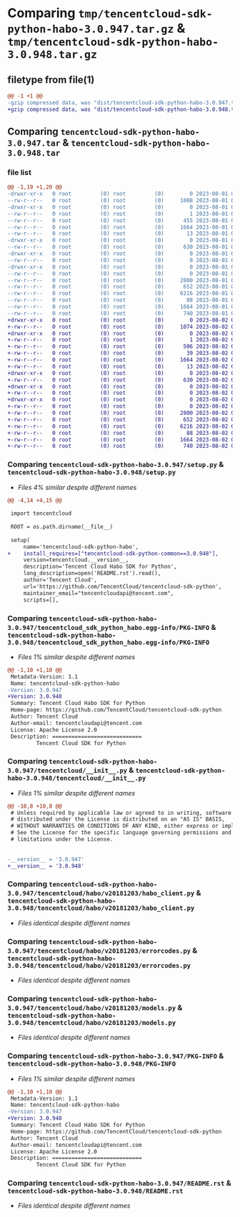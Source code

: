 # Comparing `tmp/tencentcloud-sdk-python-habo-3.0.947.tar.gz` & `tmp/tencentcloud-sdk-python-habo-3.0.948.tar.gz`

## filetype from file(1)

```diff
@@ -1 +1 @@
-gzip compressed data, was "dist/tencentcloud-sdk-python-habo-3.0.947.tar", last modified: Tue Aug  1 00:49:32 2023, max compression
+gzip compressed data, was "dist/tencentcloud-sdk-python-habo-3.0.948.tar", last modified: Wed Aug  2 00:30:53 2023, max compression
```

## Comparing `tencentcloud-sdk-python-habo-3.0.947.tar` & `tencentcloud-sdk-python-habo-3.0.948.tar`

### file list

```diff
@@ -1,19 +1,20 @@
-drwxr-xr-x   0 root         (0) root         (0)        0 2023-08-01 00:49:32.000000 tencentcloud-sdk-python-habo-3.0.947/
--rw-r--r--   0 root         (0) root         (0)     1008 2023-08-01 00:49:32.000000 tencentcloud-sdk-python-habo-3.0.947/setup.py
-drwxr-xr-x   0 root         (0) root         (0)        0 2023-08-01 00:49:32.000000 tencentcloud-sdk-python-habo-3.0.947/tencentcloud_sdk_python_habo.egg-info/
--rw-r--r--   0 root         (0) root         (0)        1 2023-08-01 00:49:32.000000 tencentcloud-sdk-python-habo-3.0.947/tencentcloud_sdk_python_habo.egg-info/dependency_links.txt
--rw-r--r--   0 root         (0) root         (0)      455 2023-08-01 00:49:32.000000 tencentcloud-sdk-python-habo-3.0.947/tencentcloud_sdk_python_habo.egg-info/SOURCES.txt
--rw-r--r--   0 root         (0) root         (0)     1664 2023-08-01 00:49:32.000000 tencentcloud-sdk-python-habo-3.0.947/tencentcloud_sdk_python_habo.egg-info/PKG-INFO
--rw-r--r--   0 root         (0) root         (0)       13 2023-08-01 00:49:32.000000 tencentcloud-sdk-python-habo-3.0.947/tencentcloud_sdk_python_habo.egg-info/top_level.txt
-drwxr-xr-x   0 root         (0) root         (0)        0 2023-08-01 00:49:32.000000 tencentcloud-sdk-python-habo-3.0.947/tencentcloud/
--rw-r--r--   0 root         (0) root         (0)      630 2023-08-01 00:49:32.000000 tencentcloud-sdk-python-habo-3.0.947/tencentcloud/__init__.py
-drwxr-xr-x   0 root         (0) root         (0)        0 2023-08-01 00:49:32.000000 tencentcloud-sdk-python-habo-3.0.947/tencentcloud/habo/
--rw-r--r--   0 root         (0) root         (0)        0 2023-08-01 00:49:32.000000 tencentcloud-sdk-python-habo-3.0.947/tencentcloud/habo/__init__.py
-drwxr-xr-x   0 root         (0) root         (0)        0 2023-08-01 00:49:32.000000 tencentcloud-sdk-python-habo-3.0.947/tencentcloud/habo/v20181203/
--rw-r--r--   0 root         (0) root         (0)        0 2023-08-01 00:49:32.000000 tencentcloud-sdk-python-habo-3.0.947/tencentcloud/habo/v20181203/__init__.py
--rw-r--r--   0 root         (0) root         (0)     2800 2023-08-01 00:49:32.000000 tencentcloud-sdk-python-habo-3.0.947/tencentcloud/habo/v20181203/habo_client.py
--rw-r--r--   0 root         (0) root         (0)      652 2023-08-01 00:49:32.000000 tencentcloud-sdk-python-habo-3.0.947/tencentcloud/habo/v20181203/errorcodes.py
--rw-r--r--   0 root         (0) root         (0)     6216 2023-08-01 00:49:32.000000 tencentcloud-sdk-python-habo-3.0.947/tencentcloud/habo/v20181203/models.py
--rw-r--r--   0 root         (0) root         (0)       88 2023-08-01 00:49:32.000000 tencentcloud-sdk-python-habo-3.0.947/setup.cfg
--rw-r--r--   0 root         (0) root         (0)     1664 2023-08-01 00:49:32.000000 tencentcloud-sdk-python-habo-3.0.947/PKG-INFO
--rw-r--r--   0 root         (0) root         (0)      740 2023-08-01 00:49:32.000000 tencentcloud-sdk-python-habo-3.0.947/README.rst
+drwxr-xr-x   0 root         (0) root         (0)        0 2023-08-02 00:30:53.000000 tencentcloud-sdk-python-habo-3.0.948/
+-rw-r--r--   0 root         (0) root         (0)     1074 2023-08-02 00:30:53.000000 tencentcloud-sdk-python-habo-3.0.948/setup.py
+drwxr-xr-x   0 root         (0) root         (0)        0 2023-08-02 00:30:53.000000 tencentcloud-sdk-python-habo-3.0.948/tencentcloud_sdk_python_habo.egg-info/
+-rw-r--r--   0 root         (0) root         (0)        1 2023-08-02 00:30:53.000000 tencentcloud-sdk-python-habo-3.0.948/tencentcloud_sdk_python_habo.egg-info/dependency_links.txt
+-rw-r--r--   0 root         (0) root         (0)      506 2023-08-02 00:30:53.000000 tencentcloud-sdk-python-habo-3.0.948/tencentcloud_sdk_python_habo.egg-info/SOURCES.txt
+-rw-r--r--   0 root         (0) root         (0)       39 2023-08-02 00:30:53.000000 tencentcloud-sdk-python-habo-3.0.948/tencentcloud_sdk_python_habo.egg-info/requires.txt
+-rw-r--r--   0 root         (0) root         (0)     1664 2023-08-02 00:30:53.000000 tencentcloud-sdk-python-habo-3.0.948/tencentcloud_sdk_python_habo.egg-info/PKG-INFO
+-rw-r--r--   0 root         (0) root         (0)       13 2023-08-02 00:30:53.000000 tencentcloud-sdk-python-habo-3.0.948/tencentcloud_sdk_python_habo.egg-info/top_level.txt
+drwxr-xr-x   0 root         (0) root         (0)        0 2023-08-02 00:30:53.000000 tencentcloud-sdk-python-habo-3.0.948/tencentcloud/
+-rw-r--r--   0 root         (0) root         (0)      630 2023-08-02 00:30:53.000000 tencentcloud-sdk-python-habo-3.0.948/tencentcloud/__init__.py
+drwxr-xr-x   0 root         (0) root         (0)        0 2023-08-02 00:30:53.000000 tencentcloud-sdk-python-habo-3.0.948/tencentcloud/habo/
+-rw-r--r--   0 root         (0) root         (0)        0 2023-08-02 00:30:53.000000 tencentcloud-sdk-python-habo-3.0.948/tencentcloud/habo/__init__.py
+drwxr-xr-x   0 root         (0) root         (0)        0 2023-08-02 00:30:53.000000 tencentcloud-sdk-python-habo-3.0.948/tencentcloud/habo/v20181203/
+-rw-r--r--   0 root         (0) root         (0)        0 2023-08-02 00:30:53.000000 tencentcloud-sdk-python-habo-3.0.948/tencentcloud/habo/v20181203/__init__.py
+-rw-r--r--   0 root         (0) root         (0)     2800 2023-08-02 00:30:53.000000 tencentcloud-sdk-python-habo-3.0.948/tencentcloud/habo/v20181203/habo_client.py
+-rw-r--r--   0 root         (0) root         (0)      652 2023-08-02 00:30:53.000000 tencentcloud-sdk-python-habo-3.0.948/tencentcloud/habo/v20181203/errorcodes.py
+-rw-r--r--   0 root         (0) root         (0)     6216 2023-08-02 00:30:53.000000 tencentcloud-sdk-python-habo-3.0.948/tencentcloud/habo/v20181203/models.py
+-rw-r--r--   0 root         (0) root         (0)       88 2023-08-02 00:30:53.000000 tencentcloud-sdk-python-habo-3.0.948/setup.cfg
+-rw-r--r--   0 root         (0) root         (0)     1664 2023-08-02 00:30:53.000000 tencentcloud-sdk-python-habo-3.0.948/PKG-INFO
+-rw-r--r--   0 root         (0) root         (0)      740 2023-08-02 00:30:53.000000 tencentcloud-sdk-python-habo-3.0.948/README.rst
```

### Comparing `tencentcloud-sdk-python-habo-3.0.947/setup.py` & `tencentcloud-sdk-python-habo-3.0.948/setup.py`

 * *Files 4% similar despite different names*

```diff
@@ -4,14 +4,15 @@
 
 import tencentcloud
 
 ROOT = os.path.dirname(__file__)
 
 setup(
     name='tencentcloud-sdk-python-habo',
+    install_requires=["tencentcloud-sdk-python-common==3.0.948"],
     version=tencentcloud.__version__,
     description='Tencent Cloud Habo SDK for Python',
     long_description=open('README.rst').read(),
     author='Tencent Cloud',
     url='https://github.com/TencentCloud/tencentcloud-sdk-python',
     maintainer_email="tencentcloudapi@tencent.com",
     scripts=[],
```

### Comparing `tencentcloud-sdk-python-habo-3.0.947/tencentcloud_sdk_python_habo.egg-info/PKG-INFO` & `tencentcloud-sdk-python-habo-3.0.948/tencentcloud_sdk_python_habo.egg-info/PKG-INFO`

 * *Files 1% similar despite different names*

```diff
@@ -1,10 +1,10 @@
 Metadata-Version: 1.1
 Name: tencentcloud-sdk-python-habo
-Version: 3.0.947
+Version: 3.0.948
 Summary: Tencent Cloud Habo SDK for Python
 Home-page: https://github.com/TencentCloud/tencentcloud-sdk-python
 Author: Tencent Cloud
 Author-email: tencentcloudapi@tencent.com
 License: Apache License 2.0
 Description: ============================
         Tencent Cloud SDK for Python
```

### Comparing `tencentcloud-sdk-python-habo-3.0.947/tencentcloud/__init__.py` & `tencentcloud-sdk-python-habo-3.0.948/tencentcloud/__init__.py`

 * *Files 1% similar despite different names*

```diff
@@ -10,8 +10,8 @@
 # Unless required by applicable law or agreed to in writing, software
 # distributed under the License is distributed on an "AS IS" BASIS,
 # WITHOUT WARRANTIES OR CONDITIONS OF ANY KIND, either express or implied.
 # See the License for the specific language governing permissions and
 # limitations under the License.
 
 
-__version__ = '3.0.947'
+__version__ = '3.0.948'
```

### Comparing `tencentcloud-sdk-python-habo-3.0.947/tencentcloud/habo/v20181203/habo_client.py` & `tencentcloud-sdk-python-habo-3.0.948/tencentcloud/habo/v20181203/habo_client.py`

 * *Files identical despite different names*

### Comparing `tencentcloud-sdk-python-habo-3.0.947/tencentcloud/habo/v20181203/errorcodes.py` & `tencentcloud-sdk-python-habo-3.0.948/tencentcloud/habo/v20181203/errorcodes.py`

 * *Files identical despite different names*

### Comparing `tencentcloud-sdk-python-habo-3.0.947/tencentcloud/habo/v20181203/models.py` & `tencentcloud-sdk-python-habo-3.0.948/tencentcloud/habo/v20181203/models.py`

 * *Files identical despite different names*

### Comparing `tencentcloud-sdk-python-habo-3.0.947/PKG-INFO` & `tencentcloud-sdk-python-habo-3.0.948/PKG-INFO`

 * *Files 1% similar despite different names*

```diff
@@ -1,10 +1,10 @@
 Metadata-Version: 1.1
 Name: tencentcloud-sdk-python-habo
-Version: 3.0.947
+Version: 3.0.948
 Summary: Tencent Cloud Habo SDK for Python
 Home-page: https://github.com/TencentCloud/tencentcloud-sdk-python
 Author: Tencent Cloud
 Author-email: tencentcloudapi@tencent.com
 License: Apache License 2.0
 Description: ============================
         Tencent Cloud SDK for Python
```

### Comparing `tencentcloud-sdk-python-habo-3.0.947/README.rst` & `tencentcloud-sdk-python-habo-3.0.948/README.rst`

 * *Files identical despite different names*

